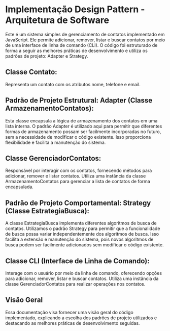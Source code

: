 # Implementação Design Pattern - Arquitetura de Software
Este é um sistema simples de gerenciamento de contatos implementado em JavaScript. Ele permite adicionar, remover, listar e buscar contatos por meio de uma interface de linha de comando (CLI). O código foi estruturado de forma a seguir as melhores práticas de desenvolvimento e utiliza os padrões de projeto: Adapter e Strategy.

## Classe Contato:
Representa um contato com os atributos nome, telefone e email.

## Padrão de Projeto Estrutural: Adapter (Classe ArmazenamentoContatos):
Esta classe encapsula a lógica de armazenamento dos contatos em uma lista interna. O padrão Adapter é utilizado aqui para permitir que diferentes formas de armazenamento possam ser facilmente incorporadas no futuro, sem a necessidade de modificar o código existente. Isso proporciona flexibilidade e facilita a manutenção do sistema.

## Classe GerenciadorContatos:
Responsável por interagir com os contatos, fornecendo métodos para adicionar, remover e listar contatos. Utiliza uma instância da classe ArmazenamentoContatos para gerenciar a lista de contatos de forma encapsulada.

## Padrão de Projeto Comportamental: Strategy (Classe EstrategiaBusca):
A classe EstrategiaBusca implementa diferentes algoritmos de busca de contatos. Utilizamos o padrão Strategy para permitir que a funcionalidade de busca possa variar independentemente dos algoritmos de busca. Isso facilita a extensão e manutenção do sistema, pois novos algoritmos de busca podem ser facilmente adicionados sem modificar o código existente.

## Classe CLI (Interface de Linha de Comando):
Interage com o usuário por meio da linha de comando, oferecendo opções para adicionar, remover, listar e buscar contatos. Utiliza uma instância da classe GerenciadorContatos para realizar operações nos contatos.

## Visão Geral
Essa documentação visa fornecer uma visão geral do código implementado, explicando a escolha dos padrões de projeto utilizados e destacando as melhores práticas de desenvolvimento seguidas.

